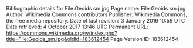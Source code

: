 Bibliographic details for File:Geoids sm.jpg
Page name: File:Geoids sm.jpg
Author: Wikimedia Commons contributors
Publisher: Wikimedia Commons, the free media repository.
Date of last revision: 3 January 2016 10:59 UTC
Date retrieved:
4 October 2017 13:46 UTC
Permanent URL: https://commons.wikimedia.org/w/index.php?title=File:Geoids_sm.jpg&oldid=183612454
Page Version ID: 183612454
